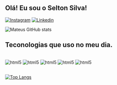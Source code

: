## Olá! Eu sou o Selton Silva!

[![Instagram](https://img.shields.io/badge/Instagram-E4405F?style=for-the-badge&logo=instagram&logoColor=white)](https://www.instagram.com/seltonkauhay/)
[![Linkedin](https://img.shields.io/badge/LinkedIn-0077B5?style=for-the-badge&logo=linkedin&logoColor=white)](https://www.linkedin.com/in/selton-silva-0b8a3a9a/)

![Mateus GitHub stats](https://github-readme-stats.vercel.app/api?username=Kauhay&show_icons=true&theme=gruvbox)



## Teconologias que uso no meu dia.
<div style="display: inline_block"><br/>
  <img align="center" alt="html5" src="https://img.shields.io/badge/HTML5-E34F26?style=for-the-badge&logo=html5&logoColor=white" />
   <img align="center" alt="html5" src="https://img.shields.io/badge/CSS3-1572B6?style=for-the-badge&logo=css3&logoColor=whitelogoColor=white" />
    <img align="center" alt="html5" src="https://img.shields.io/badge/JavaScript-F7DF1E?style=for-the-badge&logo=javascript&logoColor=black" />
    <img align="center" alt="html5" src="https://img.shields.io/badge/PHP-777BB4?style=for-the-badge&logo=php&logoColor=white" />
    <img align="center" alt="html5" src="https://img.shields.io/badge/Shell_Script-121011?style=for-the-badge&logo=gnu-bash&logoColor=white" />
</div>
<br>

[![Top Langs](https://github-readme-stats.vercel.app/api/top-langs/?username=Kauhay&layout=compact)](https://github.com/anuraghazra/github-readme-stats)
